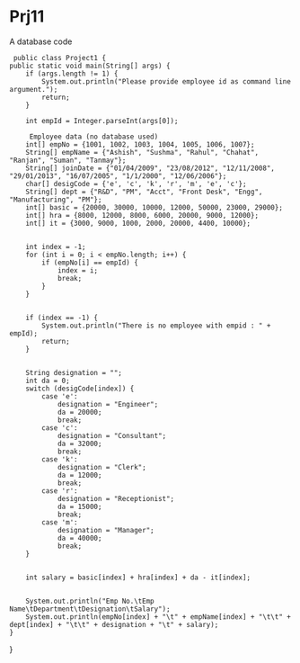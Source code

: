 # Prj11
A database code
          

     public class Project1 {
    public static void main(String[] args) {
        if (args.length != 1) {
            System.out.println("Please provide employee id as command line argument.");
            return;
        }

        int empId = Integer.parseInt(args[0]);

         Employee data (no database used)
        int[] empNo = {1001, 1002, 1003, 1004, 1005, 1006, 1007};
        String[] empName = {"Ashish", "Sushma", "Rahul", "Chahat", "Ranjan", "Suman", "Tanmay"};
        String[] joinDate = {"01/04/2009", "23/08/2012", "12/11/2008", "29/01/2013", "16/07/2005", "1/1/2000", "12/06/2006"};
        char[] desigCode = {'e', 'c', 'k', 'r', 'm', 'e', 'c'};
        String[] dept = {"R&D", "PM", "Acct", "Front Desk", "Engg", "Manufacturing", "PM"};
        int[] basic = {20000, 30000, 10000, 12000, 50000, 23000, 29000};
        int[] hra = {8000, 12000, 8000, 6000, 20000, 9000, 12000};
        int[] it = {3000, 9000, 1000, 2000, 20000, 4400, 10000};

       
        int index = -1;
        for (int i = 0; i < empNo.length; i++) {
            if (empNo[i] == empId) {
                index = i;
                break;
            }
        }

      
        if (index == -1) {
            System.out.println("There is no employee with empid : " + empId);
            return;
        }

      
        String designation = "";
        int da = 0;
        switch (desigCode[index]) {
            case 'e':
                designation = "Engineer";
                da = 20000;
                break;
            case 'c':
                designation = "Consultant";
                da = 32000;
                break;
            case 'k':
                designation = "Clerk";
                da = 12000;
                break;
            case 'r':
                designation = "Receptionist";
                da = 15000;
                break;
            case 'm':
                designation = "Manager";
                da = 40000;
                break;
        }

        
        int salary = basic[index] + hra[index] + da - it[index];

       
        System.out.println("Emp No.\tEmp Name\tDepartment\tDesignation\tSalary");
        System.out.println(empNo[index] + "\t" + empName[index] + "\t\t" + dept[index] + "\t\t" + designation + "\t" + salary);
    }
}
